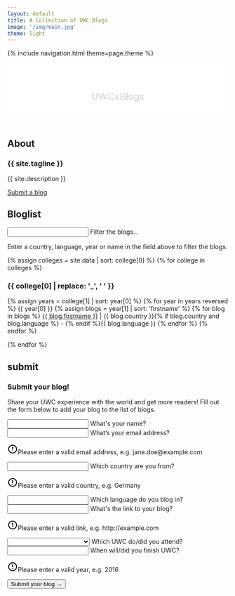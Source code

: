 ```yaml
---
layout: default
title: A Collection of UWC Blogs
image: '/img/main.jpg'
theme: light
---
```


{% include navigation.html theme=page.theme %}

<article>
<header class="header">
  <div class="header-background" style="background-image: url('{{ site.baseurl }}{{ page.image }}')">
    <svg class="header-large" viewBox="0 0 330 75">
      <defs>
        <g id="text-large">
          <text class="header-text" text-anchor="middle" x="165" y="55">UWCxBlogs</text>
        </g>
        <mask id="mask-large" x="0" y="0" width="450" height="75">
          <rect x="0" y="0" width="450" height="75" fill="#fff"/>
          <use xlink:href="#text-large" />
        </mask>
      </defs>
      <rect x="0" y="0" width="450" height="75" mask="url(#mask-large)" fill="white" fill-opacity="1"/>
      <use xlink:href="#text-large" mask="url(#mask-large)" />
    </svg>
  </div>
</header>

<section id="about" class="section">
  <h2 class="section-title">About</h2>
  <h1 class="section-header">{{ site.tagline }}</h1>
  <p class="section-body -large">{{ site.description }}</p>
  <a class="section-link -large" href="#submit" data-scroll>Submit a blog</a>
</section>

<section id="bloglist" class="section">
<h2 class="section-title">Bloglist</h2>
<div class="form-group section-blogs">
  <input class="form-input" type="search" name="js-search" id="js-search" placeholder=" " autocomplete="off" required/>
  <span class="form-highlight"></span>
  <span class="form-underline"></span>
  <label class="form-label" for="js-search">Filter the blogs...</label>
  <p class="section-hint">Enter a country, language, year or name in the field above to filter the blogs.</p>
</div>

{% assign colleges = site.data | sort: college[0] %}
{% for college in colleges %}
  <div class="section-blogs js-college">
    <h3 class="section-header">{{ college[0] | replace: '_', ' ' }}</h3>
    <p class="section-body section-columns">
    {% assign years = college[1] | sort: year[0] %}
    {% for year in years reversed %}
      <span class="js-list" id="{{ college[0] }}-{{ year[0] }}">
        <span class="section-year js-year">{{ year[0] }}</span>
        <span class="list js-years">
          {% assign blogs = year[1] | sort: 'firstname' %}
          {% for blog in blogs  %}
            <span data-year="{{ blog.year }}" class="section-blog"><a href="http://{{ blog.link }}" target="_blank" rel="noopener noreferrer" class="link"><span class="name">{{ blog.firstname }}</span></a> | <span class="country">{{ blog.country }}</span>{% if blog.country and blog.language %} - {% endif %}<span class="language">{{ blog.language }}</span></span>
          {% endfor %}
        </span>
      </span>
    {% endfor %}
    </p>
  </div>
{% endfor %}

</section>

<section id="submit" class="section">
  <h2 class="section-title">submit</h2>
    <h1 class="section-header">Submit your blog!</h1>
    <p class="section-body -large">Share your UWC experience with the world and get more readers! Fill out the form below to add your blog to the list of blogs.</p>
  <!-- Begin MailChimp Signup Form -->
  <div id="mc_embed_signup">
    <form action="//connor-baer.us7.list-manage.com/subscribe/post?u=b1caba133f37d9e536b7ee6c6&amp;id=7a0d71349c" method="post" id="mc-embedded-subscribe-form" name="mc-embedded-subscribe-form" class="validate" target="_blank" novalidate>
      <div id="mc_embed_signup_scroll" class="section-inputs">
        <div class="mc-field-group form-group">
          <input type="text" value="" name="FNAME" class="required form-input" id="mce-FNAME" placeholder=" " required>
          <span class="form-highlight"></span>
          <label class="form-label" for="mce-FNAME">What's your name?</label>
        </div>
        <div class="mc-field-group form-group">
          <input type="email" value="" name="EMAIL" class="required email form-input" id="mce-EMAIL" placeholder=" " required>
          <span class="form-highlight"></span>
          <label class="form-label" for="mce-EMAIL">What’s your email address?</label>
          <p class="form-error"><svg xmlns="http://www.w3.org/2000/svg" width="24" height="24" viewBox="0 0 24 24"><path d="M11 15h2v2h-2zm0-8h2v6h-2zm.99-5C6.47 2 2 6.48 2 12s4.47 10 9.99 10C17.52 22 22 17.52 22 12S17.52 2 11.99 2zM12 20c-4.42 0-8-3.58-8-8s3.58-8 8-8 8 3.58 8 8-3.58 8-8 8z"/></svg>Please enter a valid email address, e.g. jane.doe@example.com</p>
        </div>
        <div class="mc-field-group form-group">
          <input type="text" value="" name="MCOUNTRY" class="required form-input" id="mce-MCOUNTRY" placeholder=" " pattern="[a-zA-Z]{2,}" required>
          <span class="form-highlight"></span>
          <label class="form-label" for="mce-MCOUNTRY">Which country are you from?</label>
          <p class="form-error"><svg xmlns="http://www.w3.org/2000/svg" width="24" height="24" viewBox="0 0 24 24"><path d="M11 15h2v2h-2zm0-8h2v6h-2zm.99-5C6.47 2 2 6.48 2 12s4.47 10 9.99 10C17.52 22 22 17.52 22 12S17.52 2 11.99 2zM12 20c-4.42 0-8-3.58-8-8s3.58-8 8-8 8 3.58 8 8-3.58 8-8 8z"/></svg>Please enter a valid country, e.g. Germany</p>
        </div>
        <div class="mc-field-group form-group">
          <input type="text" value="" name="MLANGUAGE" class="required form-input" id="mce-MLANGUAGE" placeholder=" " required>
          <span class="form-highlight"></span>
          <label class="form-label" for="mce-MLANGUAGE">Which language do you blog in?</label>
        </div>
        <div class="mc-field-group form-group">
          <input type="url" value="" name="MLINK" class="required url form-input" id="mce-MLINK" placeholder=" " required>
          <span class="form-highlight"></span>
          <label class="form-label" for="mce-MLINK">What's the link to your blog?</label>
          <p class="form-error"><svg xmlns="http://www.w3.org/2000/svg" width="24" height="24" viewBox="0 0 24 24"><path d="M11 15h2v2h-2zm0-8h2v6h-2zm.99-5C6.47 2 2 6.48 2 12s4.47 10 9.99 10C17.52 22 22 17.52 22 12S17.52 2 11.99 2zM12 20c-4.42 0-8-3.58-8-8s3.58-8 8-8 8 3.58 8 8-3.58 8-8 8z"/></svg>Please enter a valid link, e.g. http://example.com</p>
        </div>
        <div class="mc-field-group form-group">
          <select name="MCOLLEGE" class="form-select required" id="mce-MCOLLEGE">
            <option value=""></option>
            <option value="UWC Adriatic">UWC Adriatic</option>
            <option value="UWC Atlantic College">UWC Atlantic College</option>
            <option value="UWC Changshu">UWC Changshu</option>
            <option value="UWC Costa Rica">UWC Costa Rica</option>
            <option value="UWC Dilijan">UWC Dilijan</option>
            <option value="UWC Li Po Chun">UWC Li Po Chun</option>
            <option value="UWC Maastricht">UWC Maastricht</option>
            <option value="UWC Mahindra">UWC Mahindra</option>
            <option value="UWC Mostar">UWC Mostar</option>
            <option value="UWC Pearson College">UWC Pearson College</option>
            <option value="UWC Red Cross Nordic">UWC Red Cross Nordic</option>
            <option value="UWC Robert Bosch College">UWC Robert Bosch College</option>
            <option value="UWC South East Asia">UWC South East Asia</option>
            <option value="UWC Thailand">UWC Thailand</option>
            <option value="UWC USA">UWC USA</option>
            <option value="UWC Waterford Kamhlaba">UWC Waterford Kamhlaba</option>
          </select>
          <label for="mce-MCOLLEGE">Which UWC do/did you attend?</label>
        </div>
        <div class="mc-field-group size1of2 form-group">
          <input type="number" name="MYEAR" class="required form-input" value="" id="mce-MYEAR" placeholder=" " pattern="(?:19|20)[0-9]{2}" required>
          <span class="form-highlight"></span>
          <label class="form-label" for="mce-MYEAR">When will/did you finish UWC?</label>
          <p class="form-error"><svg xmlns="http://www.w3.org/2000/svg" width="24" height="24" viewBox="0 0 24 24"><path d="M11 15h2v2h-2zm0-8h2v6h-2zm.99-5C6.47 2 2 6.48 2 12s4.47 10 9.99 10C17.52 22 22 17.52 22 12S17.52 2 11.99 2zM12 20c-4.42 0-8-3.58-8-8s3.58-8 8-8 8 3.58 8 8-3.58 8-8 8z"/></svg>Please enter a valid year, e.g. 2016</p>
        </div>
        <div id="mce-responses" class="clear">
          <div class="response" id="mce-error-response" style="display:none"></div>
          <div class="response" id="mce-success-response" style="display:none"></div>
        </div>    <!-- real people should not fill this in and expect good things - do not remove this or risk form bot signups-->
        <div style="position: absolute; left: -5000px;" aria-hidden="true"><input type="text" name="b_b1caba133f37d9e536b7ee6c6_7a0d71349c" tabindex="-1" value=""></div>
        <input type="submit" value="Submit your blog →" name="subscribe" id="mc-embedded-subscribe" class="button">
      </div>
    </form>
  </div>
  <!--End mc_embed_signup-->
</section>
</article>